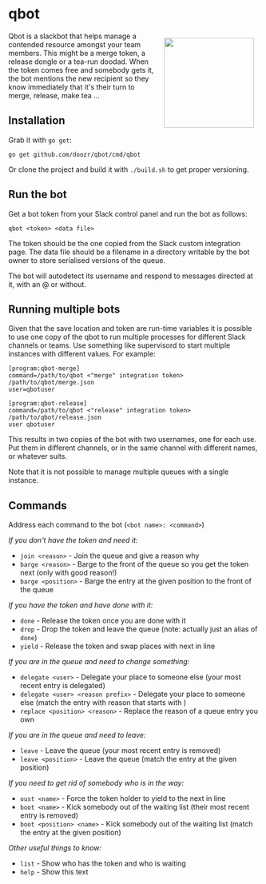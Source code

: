 # qbot

<img align="right" width="180" style="margin: 12px" src="https://raw.githubusercontent.com/doozr/qbot/master/qbot.svg">

Qbot is a slackbot that helps manage a contended resource amongst your team members. This might be a merge token,
a release dongle or a tea-run doodad. When the token comes free and somebody gets it, the bot mentions the new
recipient so they know immediately that it's their turn to merge, release, make tea ...

## Installation

Grab it with `go get`:

    go get github.com/doozr/qbot/cmd/qbot

Or clone the project and build it with `./build.sh` to get proper
versioning.

## Run the bot

Get a bot token from your Slack control panel and run the bot as follows:

    qbot <token> <data file>

The token should be the one copied from the Slack custom integration page. The data file should be a filename in a
directory writable by the bot owner to store serialised versions of the queue.

The bot will autodetect its username and respond to messages directed at it, with an @ or without.

## Running multiple bots

Given that the save location and token are run-time variables it is possible to use one copy of the qbot to run
multiple processes for different Slack channels or teams. Use something like supervisord to start multiple instances
with different values. For example:

    [program:qbot-merge]
    command=/path/to/qbot <"merge" integration token> /path/to/qbot/merge.json
    user=qbotuser

    [program:qbot-release]
    command=/path/to/qbot <"release" integration token> /path/to/qbot/release.json
    user qbotuser

This results in two copies of the bot with two usernames, one for each use. Put them in different channels, or in
the same channel with different names, or whatever suits.

Note that it is not possible to manage multiple queues with a single instance.

## Commands

Address each command to the bot (`<bot name>: <command>`)

*If you don't have the token and need it:*

* `join <reason>` - Join the queue and give a reason why
* `barge <reason>` - Barge to the front of the queue so you get the token next (only with good reason!)
* `barge <position>` - Barge the entry at the given position to the front of the queue

*If you have the token and have done with it:*

* `done` - Release the token once you are done with it
* `drop` - Drop the token and leave the queue (note: actually just an alias of `done`)
* `yield` - Release the token and swap places with next in line

*If you are in the queue and need to change something:*

* `delegate <user>` - Delegate your place to someone else (your most recent entry is delegated)
* `delegate <user> <reason prefix>` - Delegate your place to someone else (match the entry with reason that starts with <reason prefix>)
* `replace <position> <reason>` - Replace the reason of a queue entry you own

*If you are in the queue and need to leave:*

* `leave` - Leave the queue (your most recent entry is removed)
* `leave <position>` - Leave the queue (match the entry at the given position)

*If you need to get rid of somebody who is in the way:*

* `oust <name>` - Force the token holder to yield to the next in line
* `boot <name>` - Kick somebody out of the waiting list (their most recent entry is removed)
* `boot <position> <name>` - Kick somebody out of the waiting list (match the entry at the given position)

*Other useful things to know:*

* `list` - Show who has the token and who is waiting
* `help` - Show this text
